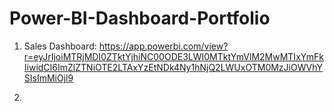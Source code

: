 # Power-BI-Dashboard-Portfolio

1. Sales Dashboard:
https://app.powerbi.com/view?r=eyJrIjoiMTRjMDI0ZTktYjhiNC00ODE3LWI0MTktYmVlM2MwMTIxYmFkIiwidCI6ImZlZTNiOTE2LTAxYzEtNDk4Ny1hNjQ2LWUxOTM0MzJiOWVhYSIsImMiOjl9

2. 
